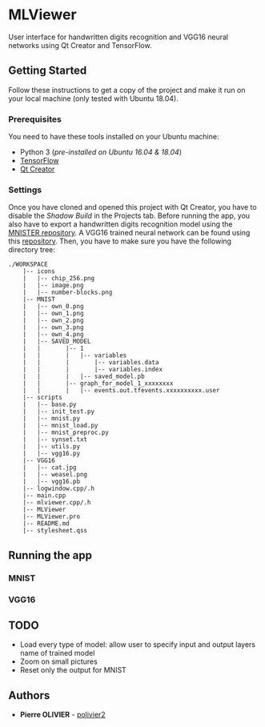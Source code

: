 # MLViewer

User interface for handwritten digits recognition and VGG16 neural networks using Qt Creator and TensorFlow.

## Getting Started

Follow these instructions to get a copy of the project and make it run on your local machine (only tested with Ubuntu 18.04). 

### Prerequisites

You need to have these tools installed on your Ubuntu machine:

* Python 3 (*pre-installed on Ubuntu 16.04 & 18.04*)
* [TensorFlow](http://www.tensorflow.org/install/install_linux) 
* [Qt Creator](http://doc.qt.io/qt-5/linux.html)

### Settings

Once you have cloned and opened this project with Qt Creator, you have to disable the *Shadow Build* in the Projects tab. Before running the app, you also have to export a handwritten digits recognition model using the [MNISTER repository](https://github.com/polivier2/MNISTER). A VGG16 trained neural network can be found using this [repository](https://github.com/ry/tensorflow-vgg16). Then, you have to make sure you have the following directory tree:

```
./WORKSPACE
	|-- icons
	|	|-- chip_256.png
	|	|-- image.png
	|	|-- number-blocks.png
	|-- MNIST
	|	|-- own_0.png
	|	|-- own_1.png
	|	|-- own_2.png
	|	|-- own_3.png
	|	|-- own_4.png
	|	|-- SAVED_MODEL
	|   |     	|-- 1
	|   |		|	|-- variables
	|   |		|		|-- variables.data
	|   |		|		|-- variables.index
	|   |		|	|-- saved_model.pb
	|   |		|-- graph_for_model_1_xxxxxxxx
	|   |		|	|-- events.out.tfevents.xxxxxxxxxx.user
	|-- scripts
	|	|-- base.py
	|	|-- init_test.py
	|	|-- mnist.py
	|	|-- mnist_load.py
	|	|-- mnist_preproc.py
	|	|-- synset.txt
	|	|-- utils.py
	|	|-- vgg16.py
	|-- VGG16
	|	|-- cat.jpg
	|	|-- weasel.png
	|	|-- vgg16.pb
	|-- logwindow.cpp/.h
	|-- main.cpp
	|-- mlviewer.cpp/.h
	|-- MLViewer
	|-- MLViewer.pro
	|-- README.md
	|-- stylesheet.qss	
```

## Running the app

### MNIST

### VGG16


## TODO

- Load every type of model: allow user to specify input and output layers name of trained model
- Zoom on small pictures
- Reset only the output for MNIST 

## Authors

* **Pierre OLIVIER** - [polivier2](https://github.com/polivier2)
